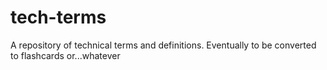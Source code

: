 # tech-terms
A repository of technical terms and definitions. Eventually to be converted to flashcards or...whatever
